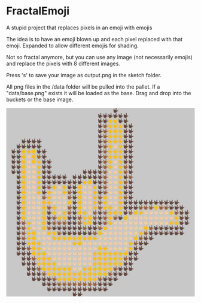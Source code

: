 # FractalEmoji
A stupid project that replaces pixels in an emoji with emojis

The idea is to have an emoji blown up and each pixel replaced with that emoji. Expanded to allow different emojis for shading.

Not so fractal anymore, but you can use any image (not necessarily emojis) and replace the pixels with 8 different images.

Press 's' to save your image as output.png in the sketch folder.

All png files in the /data folder will be pulled into the pallet. If a "data/base.png" exists it will be loaded as the base. Drag and drop into the buckets or the base image.

![](https://github.com/FlamerShaftglutton/FractalEmoji/blob/master/output.png)
